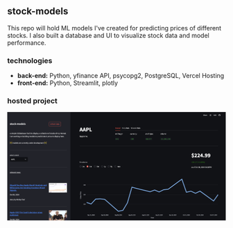 ## stock-models

This repo will hold ML models I've created for predicting prices of different stocks. 
I also built a database and UI to visualize stock data and model performance. 

### technologies

- **back-end:** Python, yfinance API, psycopg2, PostgreSQL, Vercel Hosting
- **front-end:** Python, Streamlit, plotly
<!-- - **data analysis/ML:** Python, Jupyter Notebook, scikit-learn -->

### hosted project
![stock-models](images/homepage.png)


<!-- ### setup

clone the repo
```bash
git clone https://github.com/marcolanfranchi/stock-models.git
```
 navigate to root directory
```bash
cd stock-models
```

create a virtual environment for packages
```bash
python -m venv venv
```

activate the virtual environment
```bash
source venv/bin/activate
```

install required packages
```bash
pip install -r 'requirements.txt'
```

run the ui
```bash
streamlit run ui/app.py
```
 -->

